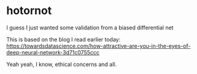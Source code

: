 # hotornot
I guess I just wanted some validation from a biased differential net


This is based on the blog I read earlier today:
https://towardsdatascience.com/how-attractive-are-you-in-the-eyes-of-deep-neural-network-3d71c0755ccc

Yeah yeah, I know, ethical concerns and all.
